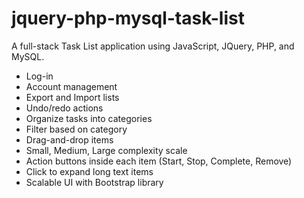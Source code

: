 # jquery-php-mysql-task-list
A full-stack Task List application using JavaScript, JQuery, PHP, and MySQL.

- Log-in
- Account management
- Export and Import lists
- Undo/redo actions
- Organize tasks into categories
- Filter based on category
- Drag-and-drop items
- Small, Medium, Large complexity scale
- Action buttons inside each item (Start, Stop, Complete, Remove)
- Click to expand long text items
- Scalable UI with Bootstrap library
